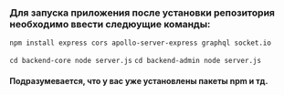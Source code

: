 ### Для запуска приложения после установки репозитория необходимо ввести следюущие команды:
```npm install express cors apollo-server-express graphql socket.io```

 ``` cd backend-core node server.js ```
 ``` cd backend-admin node server.js ```

#### Подразумевается, что у вас уже установлены пакеты npm и тд.
